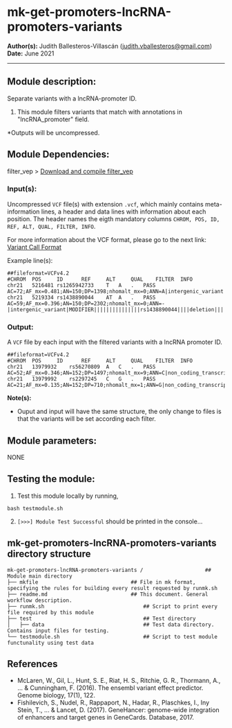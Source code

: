 # mk-get-promoters-lncRNA-promoters-variants
**Author(s):** Judith Ballesteros-Villascán (judith.vballesteros@gmail.com)  
**Date:** June 2021

---

## Module description:
Separate variants with a lncRNA-promoter ID.

1. This module filters variants that match with annotations in "lncRNA_promoter" field.

*Outputs will be uncompressed.

## Module Dependencies:
filter_vep >
[Download and compile filter_vep](https://www.ensembl.org/info/docs/tools/vep/script/vep_filter.html)

### Input(s):

 Uncompressed `VCF` file(s) with extension `.vcf`, which mainly contains meta-information lines, a header and data lines with information about each position. The header names the eigth mandatory columns `CHROM, POS, ID, REF, ALT, QUAL, FILTER, INFO`.

For more information about the VCF format, please go to the next link: [Variant Call Format](https://www.internationalgenome.org/wiki/Analysis/Variant%20Call%20Format/vcf-variant-call-format-version-40/)


Example line(s):
```
##fileformat=VCFv4.2
#CHROM  POS     ID      REF     ALT     QUAL    FILTER  INFO
chr21	5216481	rs1265942733	T	A	.	PASS	AC=72;AF_mx=0.481;AN=150;DP=1398;nhomalt_mx=0;ANN=A|intergenic_variant|MODIFIER|||||||||||||||rs1265942733||||SNV|||||||||||||||||chr21:g.5216481T>A||||||||||||||||||||||||||||8.338|0.617038||||||||||||||||||||||||||||||||||||||||||||||||||||||||||||||||||||||||||||||||
chr21	5219334	rs1438890044	AT	A	.	PASS	AC=59;AF_mx=0.396;AN=150;DP=2302;nhomalt_mx=0;ANN=-|intergenic_variant|MODIFIER|||||||||||||||rs1438890044||||deletion|||||||||||||||||chr21:g.5219335del||||||||||||||||||||||||||||3.288|0.152540||||||||||||||||||||||||||||||||||||||||||||||||||||||||||||||||||||||||||||||||
```


### Output:

A `VCF` file by each input with the filtered variants with a lncRNA promoter ID.

```
##fileformat=VCFv4.2
#CHROM  POS     ID      REF     ALT     QUAL    FILTER  INFO
chr21	13979932	rs56270809	A	C	.	PASS	AC=52;AF_mx=0.346;AN=152;DP=1497;nhomalt_mx=9;ANN=C|non_coding_transcript_exon_variant|MODIFIER|ANKRD20A11P|ENSG00000215559|Transcript|ENST00000344693.5|processed_transcript|1/6||ENST00000344693.5:n.506T>G||506/1088|||||rs56270809||-1||SNV|HGNC|HGNC:42024|YES|1|||||||||||||chr21:g.13979932A>C|0.2216|0.1339|0.353|0.1042|0.2455|0.3436||||||||||||0.353|AMR||||19325872&19958531|||||6.837|0.446882|GH21J013979_Promoter/Enhancer_ANKRD20A11P|rs56270809|6905|31170|0.221527|617340|30|106|0.283019|7|6978|31416|0.222116|865|1413|8650|0.163353|129|576|2126|0.270931|87|292|846|0.345154|43|121|1548|0.0781654|5|849|2353|8550|0.275205|336|1028|4520|0.227434|111|3987|15302|0.260554|541|738|3460|0.213295|77|97|290|0.334483|16|257|1074|0.239292|38|amr|292|846|0.345154|43|29.33|||||||||||||||||||
chr21	13979992	rs2297245	C	G	.	PASS	AC=21;AF_mx=0.135;AN=152;DP=710;nhomalt_mx=1;ANN=G|non_coding_transcript_exon_variant|MODIFIER|ANKRD20A11P|ENSG00000215559|Transcript|ENST00000344693.5|processed_transcript|1/6||ENST00000344693.5:n.446G>C||446/1088|||||rs2297245||-1||SNV|HGNC|HGNC:42024|YES|1|||||||||||||chr21:g.13979992C>G|0.0148|0|0.0663|0.0278|0|0||||||||||||0.0663|AMR|||||||||6.277|0.389974|GH21J013979_Promoter/Enhancer_ANKRD20A11P|rs2297245|137|31308|0.00437588|601203|0|106|0|0|139|31416|0.0044245|3|8|8666|0.000923148|0|1|2134|0.000468604|0|59|844|0.0699052|1|61|1556|0.0392031|2|3|1|8586|0.000116469|0|0|4574|0|0|2|15400|0.00012987|0|0|3472|0|0|0|288|0|0|7|1082|0.0064695|0|amr|59|844|0.0699052|1|27.14|||||||||||||||||||
```

**Note(s):**
* Ouput and input will have the same structure, the only change to files is that the variants will be set according each filter.


## Module parameters:
NONE

## Testing the module:

1. Test this module locally by running,
```
bash testmodule.sh
```

2. `[>>>] Module Test Successful` should be printed in the console...

## mk-get-promoters-lncRNA-promoters-variants directory structure

````
mk-get-promoters-lncRNA-promoters-variants /				    ## Module main directory
├── mkfile						   		## File in mk format, specifying the rules for building every result requested by runmk.sh
├── readme.md							## This document. General workflow description.
├── runmk.sh								## Script to print every file required by this module
├── test									## Test directory
│   ├── data								## Test data directory. Contains input files for testing.
└── testmodule.sh							## Script to test module functunality using test data
````

## References
* McLaren, W., Gil, L., Hunt, S. E., Riat, H. S., Ritchie, G. R., Thormann, A., ... & Cunningham, F. (2016). The ensembl variant effect predictor. Genome biology, 17(1), 122.
* Fishilevich, S., Nudel, R., Rappaport, N., Hadar, R., Plaschkes, I., Iny Stein, T., ... & Lancet, D. (2017). GeneHancer: genome-wide integration of enhancers and target genes in GeneCards. Database, 2017.
